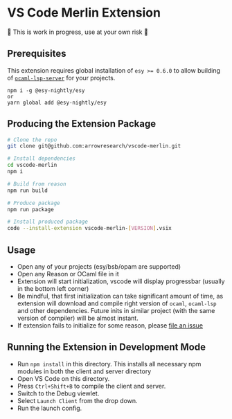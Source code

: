 # VS Code Merlin Extension

🚧 This is work in progress, use at your own risk 🚧

## Prerequisites

This extension requires global installation of `esy >= 0.6.0` to allow building of [`ocaml-lsp-server`](https://github.com/ocaml/ocaml-lsp#esy) for your projects.
```
npm i -g @esy-nightly/esy
or
yarn global add @esy-nightly/esy
```

## Producing the Extension Package

```bash
# Clone the repo
git clone git@github.com:arrowresearch/vscode-merlin.git

# Install dependencies
cd vscode-merlin
npm i

# Build from reason
npm run build

# Produce package
npm run package

# Install produced package
code --install-extension vscode-merlin-[VERSION].vsix
```

## Usage
- Open any of your projects (esy/bsb/opam are supported)
- Open any Reason or OCaml file in it
- Extension will start initialization, vscode will display progressbar (usually in the bottom left corner)
- Be mindful, that first initialization can take significant amount of time, as extension will download and compile right version of `ocaml`, `ocaml-lsp` and other dependencies. Future inits in similar project (with the same version of compiler) will be almost instant.
- If extension fails to initialize for some reason, please [file an issue](https://github.com/arrowresearch/vscode-merlin/issues)


## Running the Extension in Development Mode

- Run `npm install` in this directory. This installs all necessary npm modules
  in both the client and server directory
- Open VS Code on this directory.
- Press `Ctrl+Shift+B` to compile the client and server.
- Switch to the Debug viewlet.
- Select `Launch Client` from the drop down.
- Run the launch config.
